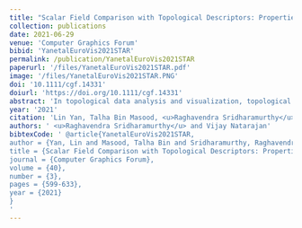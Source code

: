```yaml
---
title: "Scalar Field Comparison with Topological Descriptors: Properties and Applications for Scientific Visualization"
collection: publications
date: 2021-06-29
venue: 'Computer Graphics Forum'
bibid: 'YanetalEuroVis2021STAR'
permalink: /publication/YanetalEuroVis2021STAR
paperurl: '/files/YanetalEuroVis2021STAR.pdf'
image: '/files/YanetalEuroVis2021STAR.PNG'
doi: '10.1111/cgf.14331'
doiurl: 'https://doi.org/10.1111/cgf.14331'
abstract: 'In topological data analysis and visualization, topological descriptors such as persistence diagrams, merge trees, contour trees, Reeb graphs, and Morse–Smale complexes play an essential role in capturing the shape of scalar field data. We present a state-of-the-art report on scalar field comparison using topological descriptors. We provide a taxonomy of existing approaches based on visualization tasks associated with three categories of data: single fields, time-varying fields, and ensembles. These tasks include symmetry detection, periodicity detection, key event/feature detection, feature tracking, clustering, and structure statistics. Our main contributions include the formulation of a set of desirable mathematical and computational properties of comparative measures and the classification of visualization tasks and applications that are enabled by these measures.'
year: '2021'
citation: 'Lin Yan, Talha Bin Masood, <u>Raghavendra Sridharamurthy</u> Farhan Rasheed, Vijay Natarajan, Ingrid Hotz and Bei Wang <i>&quot;Scalar Field Comparison with Topological Descriptors: Properties and Applications for Scientific Visualization&quot;</i> Computer Graphics Forum (STAR), 2021'
authors: ' <u>Raghavendra Sridharamurthy</u> and Vijay Natarajan'
bibtexCode: ' @article{YanetalEuroVis2021STAR,
author = {Yan, Lin and Masood, Talha Bin and Sridharamurthy, Raghavendra and Rasheed, Farhan and Natarajan, Vijay and Hotz, Ingrid and Wang, Bei},
title = {Scalar Field Comparison with Topological Descriptors: Properties and Applications for Scientific Visualization},
journal = {Computer Graphics Forum},
volume = {40},
number = {3},
pages = {599-633},
year = {2021}
}
'
---
```


